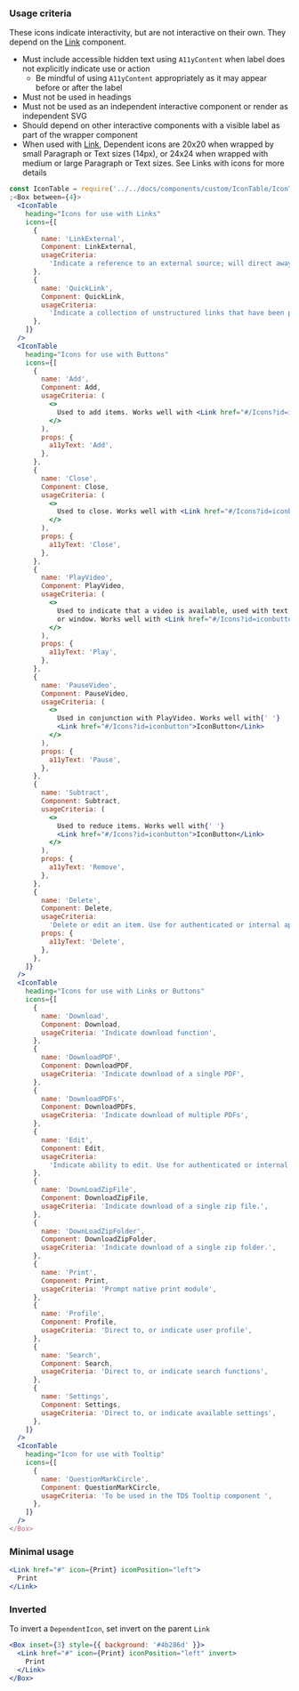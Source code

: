 ### Usage criteria

These icons indicate interactivity, but are not interactive on their own. They depend on the [Link](#/Links?id=link) component.

- Must include accessible hidden text using `A11yContent` when label does not explicitly indicate use or action
  - Be mindful of using `A11yContent` appropriately as it may appear before or after the label
- Must not be used in headings
- Must not be used as an independent interactive component or render as independent SVG
- Should depend on other interactive components with a visible label as part of the wrapper component
- When used with [Link](#/Links?id=link), Dependent icons are 20x20 when wrapped by small Paragraph or Text sizes (14px), or 24x24 when wrapped with medium or large Paragraph or Text sizes. See Links with icons for more details

```jsx noeditor
const IconTable = require('../../docs/components/custom/IconTable/IconTable').default
;<Box between={4}>
  <IconTable
    heading="Icons for use with Links"
    icons={[
      {
        name: 'LinkExternal',
        Component: LinkExternal,
        usageCriteria:
          'Indicate a reference to an external source; will direct away from the TELUS experience or the primary flow ',
      },
      {
        name: 'QuickLink',
        Component: QuickLink,
        usageCriteria:
          'Indicate a collection of unstructured links that have been placed prominently on a page.',
      },
    ]}
  />
  <IconTable
    heading="Icons for use with Buttons"
    icons={[
      {
        name: 'Add',
        Component: Add,
        usageCriteria: (
          <>
            Used to add items. Works well with <Link href="#/Icons?id=iconbutton">IconButton</Link>
          </>
        ),
        props: {
          a11yText: 'Add',
        },
      },
      {
        name: 'Close',
        Component: Close,
        usageCriteria: (
          <>
            Used to close. Works well with <Link href="#/Icons?id=iconbutton">IconButton</Link>
          </>
        ),
        props: {
          a11yText: 'Close',
        },
      },
      {
        name: 'PlayVideo',
        Component: PlayVideo,
        usageCriteria: (
          <>
            Used to indicate that a video is available, used with text link to bring to another page
            or window. Works well with <Link href="#/Icons?id=iconbutton">IconButton</Link>
          </>
        ),
        props: {
          a11yText: 'Play',
        },
      },
      {
        name: 'PauseVideo',
        Component: PauseVideo,
        usageCriteria: (
          <>
            Used in conjunction with PlayVideo. Works well with{' '}
            <Link href="#/Icons?id=iconbutton">IconButton</Link>
          </>
        ),
        props: {
          a11yText: 'Pause',
        },
      },
      {
        name: 'Subtract',
        Component: Subtract,
        usageCriteria: (
          <>
            Used to reduce items. Works well with{' '}
            <Link href="#/Icons?id=iconbutton">IconButton</Link>
          </>
        ),
        props: {
          a11yText: 'Remove',
        },
      },
      {
        name: 'Delete',
        Component: Delete,
        usageCriteria:
          'Delete or edit an item. Use for authenticated or internal applications. Don’t use on marketing pages.',
        props: {
          a11yText: 'Delete',
        },
      },
    ]}
  />
  <IconTable
    heading="Icons for use with Links or Buttons"
    icons={[
      {
        name: 'Download',
        Component: Download,
        usageCriteria: 'Indicate download function',
      },
      {
        name: 'DownloadPDF',
        Component: DownloadPDF,
        usageCriteria: 'Indicate download of a single PDF',
      },
      {
        name: 'DownloadPDFs',
        Component: DownloadPDFs,
        usageCriteria: 'Indicate download of multiple PDFs',
      },
      {
        name: 'Edit',
        Component: Edit,
        usageCriteria:
          'Indicate ability to edit. Use for authenticated or internal applications. Don’t use on marketing pages',
      },
      {
        name: 'DownLoadZipFile',
        Component: DownloadZipFile,
        usageCriteria: 'Indicate download of a single zip file.',
      },
      {
        name: 'DownLoadZipFolder',
        Component: DownloadZipFolder,
        usageCriteria: 'Indicate download of a single zip folder.',
      },
      {
        name: 'Print',
        Component: Print,
        usageCriteria: 'Prompt native print module',
      },
      {
        name: 'Profile',
        Component: Profile,
        usageCriteria: 'Direct to, or indicate user profile',
      },
      {
        name: 'Search',
        Component: Search,
        usageCriteria: 'Direct to, or indicate search functions',
      },
      {
        name: 'Settings',
        Component: Settings,
        usageCriteria: 'Direct to, or indicate available settings',
      },
    ]}
  />
  <IconTable
    heading="Icon for use with Tooltip"
    icons={[
      {
        name: 'QuestionMarkCircle',
        Component: QuestionMarkCircle,
        usageCriteria: 'To be used in the TDS Tooltip component ',
      },
    ]}
  />
</Box>
```

### Minimal usage

```jsx
<Link href="#" icon={Print} iconPosition="left">
  Print
</Link>
```

### Inverted

To invert a `DependentIcon`, set invert on the parent `Link`

```jsx
<Box inset={3} style={{ background: '#4b286d' }}>
  <Link href="#" icon={Print} iconPosition="left" invert>
    Print
  </Link>
</Box>
```
